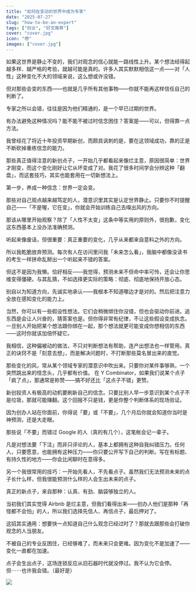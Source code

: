 ```yaml
---
title: "如何在变动的世界中成为专家"
date: "2025-07-27"
slug: "how-to-be-an-expert"
tags: ["创业", "好文推荐"]
cover: "cover.jpg"
icon: "😎"
images: ["cover.jpg"]
---
```

如果这世界是静止不变的，我们对观念的信心就能一路线性上升。某个想法经得起越多样、越严格的考验，就越可能是真的。许多人其实默默相信这一点——对「人性」这种变化不大的领域来说，这么想或许没错。



但对那些会变的东西——也就是几乎所有其他事物——你就不能再这样信任自己的判断了。



专家之所以会错，往往是因为他们精通的，是一个早已过期的世界。



有办法避免这种情况吗？能不能不被过时信念困住？答案是——可以，但得靠一点方法。



我曾经花了将近十年投资早期新创，而颇具讽刺的是，要在这领域成功，靠的正是不断砍掉重练信念的能力。



那些真正值得注意的新创点子，一开始几乎都看起来像烂主意，原因很简单：世界才刚变，而这个变化刚好让它从坏变成了对。我花了很多时间学会分辨这种「翻盘」，而这套技巧，其实也能套用在一切新想法上。



第一步，养成一种信念：世界一定会变。



那些对自己观点越来越笃定的人，潜意识里其实是认定世界静止。只要你不时提醒自己——「不是喔，它在变」，你就会开始训练自己去嗅出风的方向。



那该从哪里开始观察？除了「人性不太变」这条中等实用的原则外，很抱歉，变化这东西基本上没办法准确预测。



听起来像废话，但很重要：真正重要的变化，几乎从来都来自意料之外的方向。



所以我乾脆放弃预测。每次有人在访问里问我「未来怎么看」，我脑中都像没读书的考生一样拼命乱掰出一个听起来不错的答案。



但这不是因为我懒。恰好相反——我觉得，预测未来不但命中率可怜，还会让你思维变得僵硬。与其乱猜，不如选择更实际的策略：彻底、彻底地保持开放心态。



别自以为知道方向，先诚实地承认——我根本不知道哪边才是对的。然后把注意力全放在感知变化的能力上。



当然，你可以有一些假设性想法。它们会稍微绑住你没错，但也会驱动你前进。追东西是会让人兴奋的，猜答案也是。但你得非常有纪律，不让这些假设变成执念。
一旦别人开始把某个想法跟你绑在一起，那个想法就更可能变成你想相信的东西——这时你就该加倍怀疑它。



我相信，这种偏被动的做法，不只对判断想法有帮助，连产出想法也一样管用。真正的诀窍不是「刻意去想」，而是解决问题时，不打断那些莫名冒出来的直觉。



那些变化的风，常从某个领域专家的潜意识中吹出来。只要你对某件事够熟，一个突然跳出来的怪念头，几乎都有价值。
在 Y Combinator，如果我们说某个点子「疯了点」，那通常是称赞——搞不好还比「这点子不错」更赞。



新创投资人有极高的动机要刷新自己的信念。只要比别人早一步意识到某个点子不是垃圾，那就可能赚翻。这个回报不只是钱，更是你整个判断体系的现场验证。



因为创办人站在你面前，你得说「要」或「不要」，几个月后你就会知道你当时是神预测，还是大走眼。



那些说「不要」而错过 Google 的人（真的有几个），这笔帐会记一辈子。



凡是对想法要「下注」而非只评论的人，基本上都拥有这种自我纠错压力。任何人，只要愿意，也能拥有这种压力——你只要公开写下自己的判断。写在有标题、有持久性的地方——你会比闲聊时在意得多。



另一个我很常用的技巧：一开始先看人，不先看点子。虽然我们无法预测未来的点子长什么样，但我很能预测什么样的人会生出未来的点子。



真正的新点子，来自那种：认真、有劲、脑袋够独立的人。



当初我们其实觉得 Airbnb 是烂主意，但我们看得出来——创办人他们是那种「再怪都不会怕」的人，所以我们选择先信人、再信点子，最后押对了。



这招其实通用：想要快一点知道自己什么观念已经过时了？那就去跟那些会打破你观念的人当朋友。



不被自己的专业反困住，已经够难了，而未来只会更难。因为变化不是加速了——变化一直都在加速。



点子会生出点子，这场连锁反应从旧石器时代就没停过。我不认为它会停。
但⋯⋯也许我会错。（最好是）




![](https://prod-files-secure.s3.us-west-2.amazonaws.com/112d0858-5090-4d34-a606-b75eb8d65fd2/46476355-9cf3-4e99-9b7a-3531bc426380/1000202064.png?X-Amz-Algorithm=AWS4-HMAC-SHA256&X-Amz-Content-Sha256=UNSIGNED-PAYLOAD&X-Amz-Credential=ASIAZI2LB4662QRD6NOF%2F20251020%2Fus-west-2%2Fs3%2Faws4_request&X-Amz-Date=20251020T194320Z&X-Amz-Expires=3600&X-Amz-Security-Token=IQoJb3JpZ2luX2VjEEwaCXVzLXdlc3QtMiJGMEQCIAJVj9mGo6JLk%2FzyDPTNLFHAS%2B9fBspyTbgnCDkbo8snAiBkGEYgo0cGKFzedYOOP8ujSF9VNbbsCkAFXJN%2FAJ%2BkOSqIBAj1%2F%2F%2F%2F%2F%2F%2F%2F%2F%2F8BEAAaDDYzNzQyMzE4MzgwNSIM5Q3um7aWJfAW1HeWKtwDpSQzRGKpvmvroR6YpPPTcgD%2FiiMCXUktYZKAqOk8qbE4TGjf6i7EC1zywkRi9UrmFoSzz1zBVM7Ow88fzJWkOI5%2BiYAyScDexIefQYz3CVK4sYGsnhsTB%2B%2F2gQNc3kGy%2FB%2FmXXC%2BJOsMqz3cfBblcLy17dUMJb%2B1K368ZGQvmm7SvuYgx1vspWq63euprdL2V0l5KzO1LUjT74pxnwNVnP%2FwfWXvk2C2Qly2uOEqIxyqDhrVIs7tMfztbKKhAa4yxkm7GdyjENa1I5nsxgJ7eyybNI9O6hlt%2FB7aBA9j18n8MqMMnY%2FhtPkVvHvBIfy7Af5pP5K73sHa9ggKSzPIkrvI9FpvycJsgWX1bdazeeMwR%2F3DibI%2FamstfUCBOdO2kkT1PPdpCJJ1CB%2FIg7uLfMMRVSmD9ZPWupc96OqIMH2iTU5dFoAzMT8vT2ki%2B9vX8sJneJzyjOCic0TIsxovLi4%2Bv5vw72ghWYvKMTHxk%2BEVczVdx%2BZnEmGckRLTrdgGF03dwsnL7pSqXhWGr00qFCMqoq3dpymjjgw3fFbMYwptB5U1Ur3VrNSHp3yZecxlkoCxaxXmLY%2B2FsPIoglZhPqRh%2F7lzp6aMz3BxES0SfstP5pV57a8AsTeh%2F8wsp3axwY6pgFAuSczYQFWgojtOTAkmHQkQmBMg0mX36zKqWcJKIdsxqNAYFeVK%2FGNswtob4dfUDk%2BGxjNIp4G1m2AS9SBOdPZI2wQDhVJZ4ruLAa94CE5QgMrLhw%2BUBC3gr8V2RJZEgn72AnFhMaDyfWARuZVB30i6C9cjc%2F%2B62UGlRiaoKYPlQ0zRRntb3U55hMfcnVF%2BcwEcUkEuhPug5KK1ZaI5nGp7qnD9AL0&X-Amz-Signature=439b55059e400f68fedbf710d69a9d3bc5e0a67f08ca484d27f8402c4d323546&X-Amz-SignedHeaders=host&x-amz-checksum-mode=ENABLED&x-id=GetObject)

